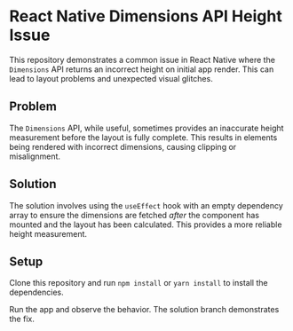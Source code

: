 # React Native Dimensions API Height Issue

This repository demonstrates a common issue in React Native where the `Dimensions` API returns an incorrect height on initial app render. This can lead to layout problems and unexpected visual glitches.

## Problem
The `Dimensions` API, while useful, sometimes provides an inaccurate height measurement before the layout is fully complete.  This results in elements being rendered with incorrect dimensions, causing clipping or misalignment.

## Solution
The solution involves using the `useEffect` hook with an empty dependency array to ensure the dimensions are fetched *after* the component has mounted and the layout has been calculated.  This provides a more reliable height measurement.

## Setup
Clone this repository and run `npm install` or `yarn install` to install the dependencies.

Run the app and observe the behavior.  The solution branch demonstrates the fix.